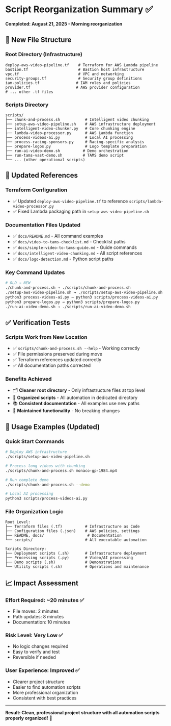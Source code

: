 # Script Reorganization Summary ✅

**Completed: August 21, 2025 - Morning reorganization**

## 📂 New File Structure

### Root Directory (Infrastructure)
```
deploy-aws-video-pipeline.tf    # Terraform for AWS Lambda pipeline
bastion.tf                      # Bastion host infrastructure  
vpc.tf                          # VPC and networking
security-groups.tf              # Security group definitions
iam-policies.tf                # IAM roles and policies
provider.tf                    # AWS provider configuration
# ... other .tf files
```

### Scripts Directory
```
scripts/
├── chunk-and-process.sh           # Intelligent video chunking
├── setup-aws-video-pipeline.sh    # AWS infrastructure deployment
├── intelligent-video-chunker.py   # Core chunking engine
├── lambda-video-processor.py      # AWS Lambda function
├── process-videos-ai.py           # Local AI processing
├── process-racing-sponsors.py     # Racing-specific analysis
├── prepare-logos.py               # Logo template preparation
├── run-ai-video-demo.sh          # Demo orchestration
├── run-tams-vast-demo.sh         # TAMS demo script
└── ... (other operational scripts)
```

## 🔧 Updated References

### Terraform Configuration
- ✅ Updated `deploy-aws-video-pipeline.tf` to reference `scripts/lambda-video-processor.py`
- ✅ Fixed Lambda packaging path in `setup-aws-video-pipeline.sh`

### Documentation Files Updated
- ✅ `docs/README.md` - All command examples
- ✅ `docs/video-to-tams-checklist.md` - Checklist paths
- ✅ `docs/simple-video-to-tams-guide.md` - Guide commands
- ✅ `docs/intelligent-video-chunking.md` - All script references
- ✅ `docs/logo-detection.md` - Python script paths

### Key Command Updates
```bash
# OLD → NEW
./chunk-and-process.sh → ./scripts/chunk-and-process.sh
./setup-aws-video-pipeline.sh → ./scripts/setup-aws-video-pipeline.sh
python3 process-videos-ai.py → python3 scripts/process-videos-ai.py
python3 prepare-logos.py → python3 scripts/prepare-logos.py
./run-ai-video-demo.sh → ./scripts/run-ai-video-demo.sh
```

## ✅ Verification Tests

### Scripts Work from New Location
- ✅ `scripts/chunk-and-process.sh --help` - Working correctly
- ✅ File permissions preserved during move
- ✅ Terraform references updated correctly
- ✅ All documentation paths corrected

### Benefits Achieved
- 🗂️ **Cleaner root directory** - Only infrastructure files at top level
- 📁 **Organized scripts** - All automation in dedicated directory  
- 📚 **Consistent documentation** - All examples use new paths
- 🔧 **Maintained functionality** - No breaking changes

## 🎯 Usage Examples (Updated)

### Quick Start Commands
```bash
# Deploy AWS infrastructure
./scripts/setup-aws-video-pipeline.sh

# Process long videos with chunking
./scripts/chunk-and-process.sh monaco-gp-1984.mp4

# Run complete demo
./scripts/chunk-and-process.sh --demo

# Local AI processing
python3 scripts/process-videos-ai.py
```

### File Organization Logic
```
Root Level:
├── Terraform files (.tf)          # Infrastructure as Code
├── Configuration files (.json)    # AWS policies, settings
├── README, docs/                   # Documentation
└── scripts/                       # All executable automation

Scripts Directory:
├── Deployment scripts (.sh)       # Infrastructure deployment
├── Processing scripts (.py)       # Video/AI processing
├── Demo scripts (.sh)             # Demonstrations
└── Utility scripts (.sh)          # Operations and maintenance
```

## 📈 Impact Assessment

### Effort Required: ~20 minutes ✅
- File moves: 2 minutes
- Path updates: 8 minutes  
- Documentation: 10 minutes

### Risk Level: Very Low ✅
- No logic changes required
- Easy to verify and test
- Reversible if needed

### User Experience: Improved ✅
- Clearer project structure
- Easier to find automation scripts
- More professional organization
- Consistent with best practices

---

**Result: Clean, professional project structure with all automation scripts properly organized! 🚀**